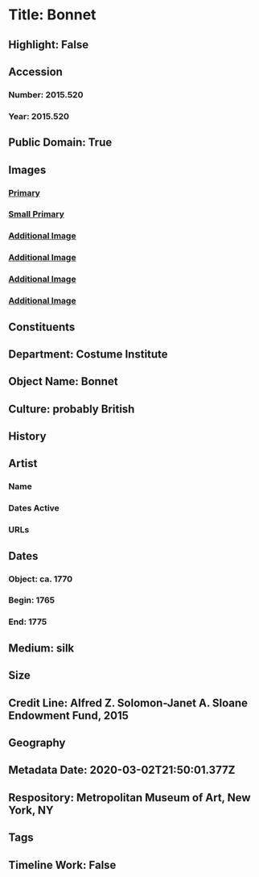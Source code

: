 # Title: Bonnet
## Highlight: False
## Accession
### Number: 2015.520
### Year: 2015.520
## Public Domain: True
## Images
### [Primary](https://images.metmuseum.org/CRDImages/ci/original/2015.520_TQBR.jpg)
### [Small Primary](https://images.metmuseum.org/CRDImages/ci/web-large/2015.520_TQBR.jpg)
### [Additional Image](https://images.metmuseum.org/CRDImages/ci/original/2015.520_R.jpg)
### [Additional Image](https://images.metmuseum.org/CRDImages/ci/original/2015.520_B.jpg)
### [Additional Image](https://images.metmuseum.org/CRDImages/ci/original/2015.520_TQBL.jpg)
### [Additional Image](https://images.metmuseum.org/CRDImages/ci/original/2015.520_F.jpg)
## Constituents
## Department: Costume Institute
## Object Name: Bonnet
## Culture: probably British
## History
## Artist
### Name
### Dates Active
### URLs
## Dates
### Object: ca. 1770
### Begin: 1765
### End: 1775
## Medium: silk
## Size
## Credit Line: Alfred Z. Solomon-Janet A. Sloane Endowment Fund, 2015
## Geography
## Metadata Date: 2020-03-02T21:50:01.377Z
## Respository: Metropolitan Museum of Art, New York, NY
## Tags
## Timeline Work: False